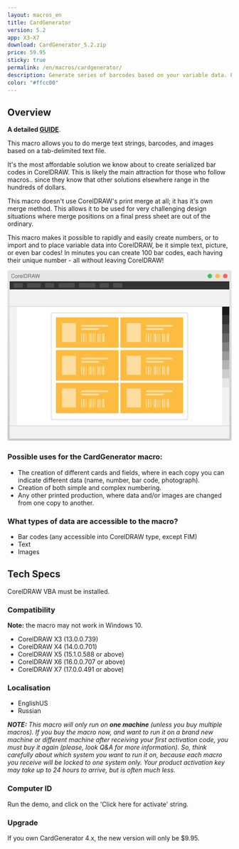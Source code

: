 ```yaml
---
layout: macros_en
title: CardGenerator
version: 5.2
app: X3–X7
download: CardGenerator_5.2.zip
price: 59.95
sticky: true
permalink: /en/macros/cardgenerator/
description: Generate series of barcodes based on your variable data. Flexible numbering scenarios and automatic placement of variable data on document pages.
color: "#ffcc00"
---
```


## Overview

**A detailed [GUIDE](https://www.gitbook.com/book/cdrpro-macros/cardgenerator-en/)**.

This macro allows you to do merge text strings, barcodes, and images based on a tab-delimited text file.

It's the most affordable solution we know about to create serialized bar codes in CorelDRAW. This is likely the main attraction for those who follow macros.. since they know that other solutions elsewhere range in the hundreds of dollars.

This macro doesn't use CorelDRAW's print merge at all; it has it's own merge method. This allows it to be used for very challenging design situations where merge positions on a final press sheet are out of the ordinary.

This macro makes it possible to rapidly and easily create numbers, or to import and to place variable data into CorelDRAW, be it simple text, picture, or even bar codes! In minutes you can create 100 bar codes, each having their unique number - all without leaving CorelDRAW!

![CardGenerator](/assets/macros/cardgenerator/cgen.svg)

### Possible uses for the CardGenerator macro:

* The creation of different cards and fields, where in each copy you can indicate different data (name, number, bar code, photograph).
* Creation of both simple and complex numbering.
* Any other printed production, where data and/or images are changed from one copy to another.

### What types of data are accessible to the macro?

* Bar codes (any accessible into CorelDRAW type, except FIM)
* Text
* Images

## Tech Specs

CorelDRAW VBA must be installed.

### Compatibility

**Note:** the macro may not work in Windows 10.

* CorelDRAW Х3 (13.0.0.739)
* CorelDRAW Х4 (14.0.0.701)
* CorelDRAW X5 (15.1.0.588 or above)
* CorelDRAW X6 (16.0.0.707 or above)
* CorelDRAW X7 (17.0.0.491 or above)

### Localisation

* EnglishUS
* Russian

_**NOTE:** This macro will only run on **one machine** (unless you buy multiple macros). If you buy the macro now, and want to run it on a brand new machine or different machine after receiving your first activation code, you must buy it again (please, look Q&A for more information). So, think carefully about which system you want to run it on, because each macro you receive will be locked to one system only. Your product activation key may take up to 24 hours to arrive, but is often much less._

### Computer ID

Run the demo, and click on the 'Click here for activate' string.

### Upgrade
    
If you own CardGenerator 4.x, the new version will only be $9.95.
